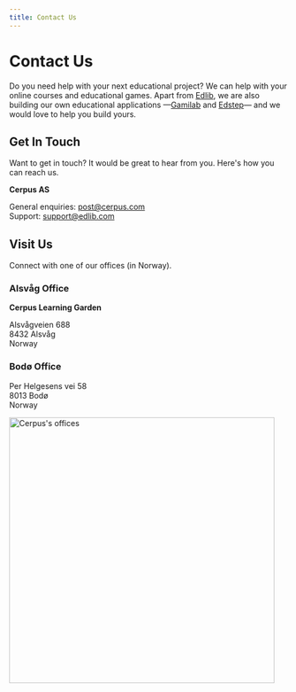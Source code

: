 ```yaml
---
title: Contact Us
---
```


# Contact Us

Do you need help with your next educational project? We can help with your online courses and educational games. Apart from [Edlib](https://github.com/cerpus/Edlib), we are also building our own educational applications &mdash;[Gamilab](https://gamilab.com/) and [Edstep](https://edstep.com/)&mdash; and we would love to help you build yours.

## Get In Touch

Want to get in touch? It would be great to hear from you. Here's how you can reach us.

**Cerpus AS**<br/>

General enquiries: <post@cerpus.com><br/>
Support: <support@edlib.com><br/>

## Visit Us

Connect with one of our offices (in Norway).

### Alsvåg Office

**Cerpus Learning Garden**<br/>

Alsvågveien 688<br/>
8432 Alsvåg<br/>
Norway<br/>

### Bodø Office

Per Helgesens vei 58<br/>
8013 Bodø<br/>
Norway<br/>

<div class="text--center">
    <img alt="Cerpus's offices" width="480" src="/img/cerpus-offices.png" />
</div>
